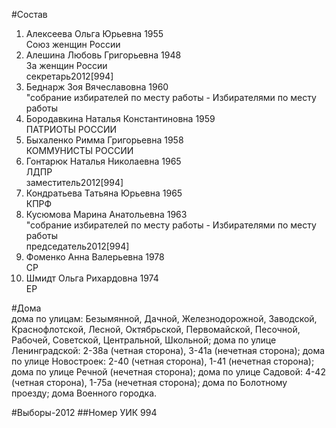 #Состав
1. Алексеева Ольга Юрьевна 1955   
    Союз женщин России
2. Алешина Любовь Григорьевна 1948   
    За женщин России  
    секретарь2012[994]  
3. Беднарж Зоя Вячеславовна 1960   
    "собрание избирателей по месту работы - Избирателями по месту работы
4. Бородавкина Наталья Константиновна 1959   
    ПАТРИОТЫ РОССИИ
5. Быхаленко Римма Григорьевна 1958   
    КОММУНИСТЫ РОССИИ
6. Гонтарюк Наталья Николаевна 1965   
    ЛДПР  
    заместитель2012[994]  
7. Кондратьева Татьяна Юрьевна 1965   
    КПРФ
8. Кусюмова Марина Анатольевна 1963   
    "собрание избирателей по месту работы - Избирателями по месту работы  
    председатель2012[994]  
9. Фоменко Анна Валерьевна 1978   
    СР
10. Шмидт Ольга Рихардовна 1974   
    ЕР

#Дома  
дома по улицам: Безымянной, Дачной, Железнодорожной, Заводской, Краснофлотской, Лесной, Октябрьской, Первомайской, Песочной, Рабочей, Советской, Центральной, Школьной; дома по улице Ленинградской: 2-38а (четная сторона), 3-41а (нечетная сторона); дома по улице Новостроек: 2-40 (четная сторона), 1-41 (нечетная сторона); дома по улице Речной (нечетная сторона); дома по улице Садовой: 4-42 (четная сторона), 1-75а (нечетная сторона); дома по Болотному проезду; дома Военного городка.

#Выборы-2012
##Номер УИК
994
